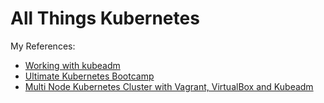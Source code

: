 # All Things Kubernetes

My References:
* [Working with kubeadm](https://kubernetes.io/docs/setup/independent/install-kubeadm/)
* [Ultimate Kubernetes Bootcamp](https://schoolofdevops.github.io/ultimate-kubernetes-bootcamp/)
* [Multi Node Kubernetes Cluster with Vagrant, VirtualBox and Kubeadm](https://medium.com/@wso2tech/multi-node-kubernetes-cluster-with-vagrant-virtualbox-and-kubeadm-9d3eaac28b98)
